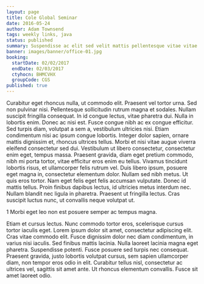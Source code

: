 ```yaml
---
layout: page
title: Cole Global Seminar
date: 2016-05-24
author: Adam Townsend
tags: weekly links, java
status: published
summary: Suspendisse ac elit sed velit mattis pellentesque vitae vitae.
banner: images/banner/office-01.jpg
booking:
  startDate: 02/02/2017
  endDate: 02/03/2017
  ctyhocn: BHMCVHX
  groupCode: CGS
published: true
---
```

Curabitur eget rhoncus nulla, ut commodo elit. Praesent vel tortor urna. Sed non pulvinar nisi. Pellentesque sollicitudin rutrum magna et sodales. Nullam suscipit fringilla consequat. In id congue lectus, vitae pharetra dui. Nulla in lobortis enim. Donec ac nisi est. Fusce congue nibh ac ex congue efficitur. Sed turpis diam, volutpat a sem a, vestibulum ultricies nisi. Etiam condimentum nisi ac ipsum congue lobortis. Integer dolor sapien, ornare mattis dignissim et, rhoncus ultrices tellus. Morbi et nisi vitae augue viverra eleifend consectetur sed dui. Vestibulum ut libero consectetur, consectetur enim eget, tempus massa.
Praesent gravida, diam eget pretium commodo, nibh mi porta tortor, vitae efficitur eros enim eu tellus. Vivamus tincidunt lobortis risus, et ullamcorper felis rutrum vel. Duis libero ipsum, posuere eget magna in, consectetur elementum dolor. Nullam sed nibh metus. Ut quis eros tortor. Nam eget felis eget felis accumsan vulputate. Donec id mattis tellus. Proin finibus dapibus lectus, id ultricies metus interdum nec. Nullam blandit nec ligula in pharetra. Praesent ut fringilla lectus. Cras suscipit luctus nunc, ut convallis neque volutpat ut.

1 Morbi eget leo non est posuere semper ac tempus magna.

Etiam et cursus lectus. Nunc commodo tortor eros, scelerisque cursus tortor iaculis eget. Lorem ipsum dolor sit amet, consectetur adipiscing elit. Cras vitae commodo elit. Fusce dignissim dolor nec diam condimentum, in varius nisi iaculis. Sed finibus mattis lacinia. Nulla laoreet lacinia magna eget pharetra. Suspendisse potenti. Fusce posuere sed turpis nec consequat. Praesent gravida, justo lobortis volutpat cursus, sem sapien ullamcorper diam, non tempor eros odio in elit. Curabitur tellus nisl, consectetur ac ultrices vel, sagittis sit amet ante. Ut rhoncus elementum convallis. Fusce sit amet laoreet odio.
